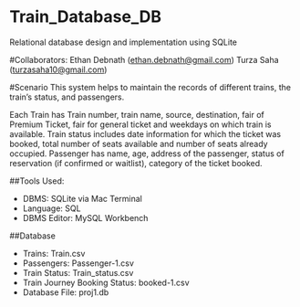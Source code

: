 # Train_Database_DB
Relational database design and implementation using SQLite

#Collaborators:
Ethan Debnath (ethan.debnath@gmail.com)
Turza Saha (turzasaha10@gmail.com)


#Scenario
This system helps to maintain the records of different trains, the train’s status, and passengers.

Each Train has Train number, train name, source, destination, fair of Premium Ticket, fair for general ticket and weekdays on which train is available.
Train status includes date information for which the ticket was booked, total number of seats available and number of seats already occupied.
Passenger has name, age, address of the passenger, status of reservation (if confirmed or waitlist), category of the ticket booked.

##Tools Used:
- DBMS: SQLite via Mac Terminal
- Language: SQL
- DBMS Editor: MySQL Workbench

##Database
- Trains: Train.csv
- Passengers: Passenger-1.csv
- Train Status: Train_status.csv
- Train Journey Booking Status: booked-1.csv
- Database File: proj1.db


##
